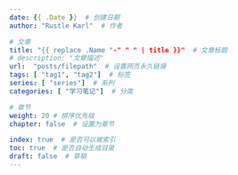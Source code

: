 ```yaml
---
date: {{ .Date }}  # 创建日期
author: "Rustle Karl"  # 作者

# 文章
title: "{{ replace .Name "-" " " | title }}"  # 文章标题
# description: "文章描述"
url:  "posts/filepath"  # 设置网页永久链接
tags: [ "tag1", "tag2"]  # 标签
series: [ "series"]  # 系列
categories: [ "学习笔记"]  # 分类

# 章节
weight: 20 # 排序优先级
chapter: false  # 设置为章节

index: true  # 是否可以被索引
toc: true  # 是否自动生成目录
draft: false  # 草稿
---
```

